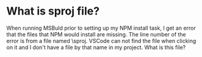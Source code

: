 
# What is sproj file?

When running MSBuld prior to setting up my NPM install task, I get an error that the files that NPM would install are missing. The line number of the error is from a file named \sproj. VSCode can not find the file when clicking on it and I don't have a file by that name in my project. What is this file?


        